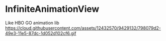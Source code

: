 # InfiniteAnimationView
Like HBO GO animation lib
https://cloud.githubusercontent.com/assets/12432570/9429132/798079d2-49e3-11e5-87dc-1d052d102cf6.gif
